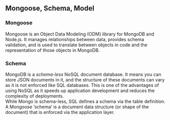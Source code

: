 ## Mongoose, Schema, Model
### Mongoose
Mongoose is an Object Data Modeling (ODM) library for MongoDB and Node.js. It manages relationships between data, 
provides schema validation, and is used to translate between objects in code and the representation of those objects in MongoDB.
### Schema
MongoDB is a *schema-less* NoSQL document database. It means you can store JSON documents in it, and the structure of these documents can vary as it is not enforced like SQL databases. This is one of the advantages of using NoSQL as it speeds up application development and reduces the complexity of deployments.  
  While Mongo is schema-less, SQL defines a schema via the table definition. A Mongoose ‘schema’ is a document data structure (or shape of the document) that is enforced via the application layer.
